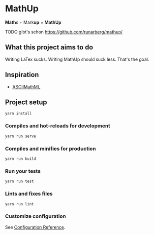 # MathUp

**Math**s + Mark**up** = **MathUp**

TODO gibt's schon
<https://github.com/runarberg/mathup/>

## What this project aims to do

Writing LaTex sucks. Writing MathUp should suck less. That's the goal.

## Inspiration

-   [ASCIIMathML](https://github.com/asciimath/asciimathml)

## Project setup

    yarn install

### Compiles and hot-reloads for development

    yarn run serve

### Compiles and minifies for production

    yarn run build

### Run your tests

    yarn run test

### Lints and fixes files

    yarn run lint

### Customize configuration

See [Configuration Reference](https://cli.vuejs.org/config/).
